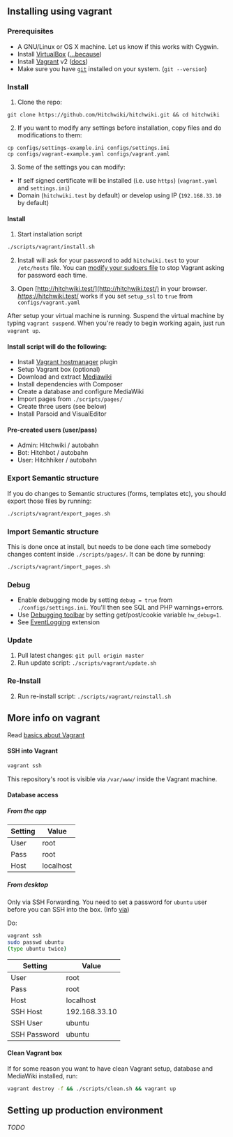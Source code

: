 ## Installing using vagrant

### Prerequisites
* A GNU/Linux or OS X machine. Let us know if this works with Cygwin.
* Install [VirtualBox](https://www.virtualbox.org/) ([...because](http://docs.vagrantup.com/v2/virtualbox))
* Install [Vagrant](https://www.vagrantup.com/) v2 ([docs](https://docs.vagrantup.com/v2/installation/))
* Make sure you have [`git`](http://git-scm.com/) installed on your system. (`git --version`)

### Install

1. Clone the repo:
```
git clone https://github.com/Hitchwiki/hitchwiki.git && cd hitchwiki
```
2. If you want to modify any settings before installation, copy files and do modifications to them:
```
cp configs/settings-example.ini configs/settings.ini
cp configs/vagrant-example.yaml configs/vagrant.yaml
```
3. Some of the settings you can modify:
 - If self signed certificate will be installed (i.e. use `https`) (`vagrant.yaml` and `settings.ini`)
 - Domain (`hitchwiki.test` by default) or develop using IP (`192.168.33.10` by default)

#### Install
1. Start installation script
```bash
./scripts/vagrant/install.sh
```

2. Install will ask for your password to add `hitchwiki.test` to your `/etc/hosts` file.
You can [modify your sudoers file](https://github.com/smdahlen/vagrant-hostmanager#passwordless-sudo) to stop Vagrant asking for password each time.

3. Open [http://hitchwiki.test/](http://hitchwiki.test/) in your browser. [*https*://hitchwiki.test/](https://hitchwiki.test/) works if you set `setup_ssl` to `true` from `configs/vagrant.yaml`

After setup your virtual machine is running. Suspend the virtual machine by typing `vagrant suspend`.
When you're ready to begin working again, just run `vagrant up`.


#### Install script will do the following:
* Install [Vagrant hostmanager](https://github.com/smdahlen/vagrant-hostmanager) plugin
* Setup Vagrant box (optional)
* Download and extract [Mediawiki](https://www.mediawiki.org/)
* Install dependencies with Composer
* Create a database and configure MediaWiki
* Import pages from `./scripts/pages/`
* Create three users (see below)
* Install Parsoid and VisualEditor

#### Pre-created users (user/pass)
* Admin: Hitchwiki / autobahn
* Bot: Hitchbot / autobahn
* User: Hitchhiker / autobahn

### Export Semantic structure
If you do changes to Semantic structures (forms, templates etc), you should export those files by running:
```bash
./scripts/vagrant/export_pages.sh
```

### Import Semantic structure

This is done once at install, but needs to be done each time somebody changes content inside `./scripts/pages/`. It can be done by running:
```bash
./scripts/vagrant/import_pages.sh
```

### Debug
* Enable debugging mode by setting `debug = true` from `./configs/settings.ini`. You'll then see SQL and PHP warnings+errors.
* Use [Debugging toolbar](https://www.mediawiki.org/wiki/Debugging_toolbar) by setting get/post/cookie variable `hw_debug=1`.
* See [EventLogging](https://www.mediawiki.org/wiki/Extension:EventLogging) extension

### Update
1. Pull latest changes: `git pull origin master`
2. Run update script: `./scripts/vagrant/update.sh`

### Re-Install
2. Run re-install script: `./scripts/vagrant/reinstall.sh`

## More info on vagrant

Read [basics about Vagrant](https://www.vagrantup.com/intro/)

#### SSH into Vagrant
```bash
vagrant ssh
```

This repository's root is visible via `/var/www/` inside the Vagrant machine.

#### Database access
##### From the app
Setting | Value
------------ | -------------
User | root
Pass | root
Host | localhost

##### From desktop
Only via SSH Forwarding. You need to set a password for `ubuntu` user before you can SSH into the box. (Info [via](https://stackoverflow.com/a/41337943/1984644))

Do:
```bash
vagrant ssh
sudo passwd ubuntu
(type ubuntu twice)
```

Setting | Value
------------ | -------------
User | root
Pass | root
Host | localhost
SSH Host | 192.168.33.10
SSH User | ubuntu
SSH Password | ubuntu

#### Clean Vagrant box
If for some reason you want to have clean Vagrant setup, database and MediaWiki installed, run:
```bash
vagrant destroy -f && ./scripts/clean.sh && vagrant up
```

## Setting up production environment
_TODO_
